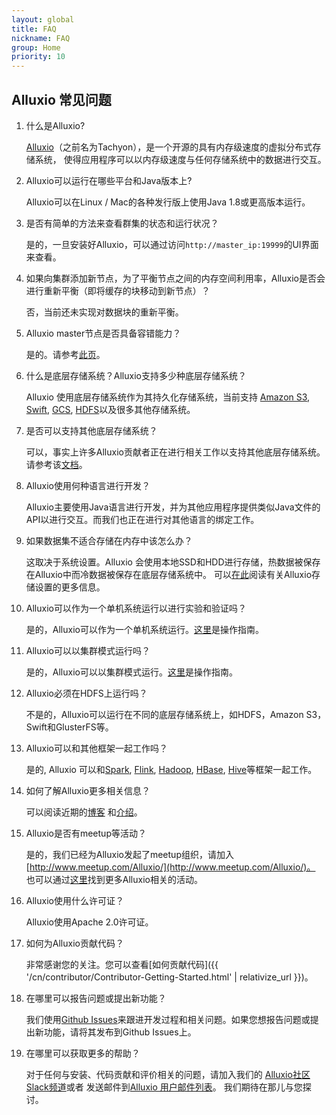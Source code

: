 ```yaml
---
layout: global
title: FAQ
nickname: FAQ
group: Home
priority: 10
---
```


## Alluxio 常见问题

1. 什么是Alluxio?

   [Alluxio](http://www.alluxio.org/)（之前名为Tachyon），是一个开源的具有内存级速度的虚拟分布式存储系统，
   使得应用程序可以以内存级速度与任何存储系统中的数据进行交互。

2. Alluxio可以运行在哪些平台和Java版本上?

   Alluxio可以在Linux / Mac的各种发行版上使用Java 1.8或更高版本运行。

3. 是否有简单的方法来查看群集的状态和运行状况？

   是的，一旦安装好Alluxio，可以通过访问`http://master_ip:19999`的UI界面来查看。

4. 如果向集群添加新节点，为了平衡节点之间的内存空间利用率，Alluxio是否会进行重新平衡（即将缓存的块移动到新节点）？

   否，当前还未实现对数据块的重新平衡。

5. Alluxio master节点是否具备容错能力？

   是的。请参考[此页](Running-Alluxio-on-a-Cluster.html#running-alluxio-with-high-availability)。

6. 什么是底层存储系统？Alluxio支持多少种底层存储系统？

   Alluxio 使用底层存储系统作为其持久化存储系统，当前支持 [Amazon S3](Configuring-Alluxio-with-S3.html),
   [Swift](Configuring-Alluxio-with-Swift.html), [GCS](Configuring-Alluxio-with-GCS.html), [HDFS](Configuring-Alluxio-with-HDFS.html)以及很多其他存储系统。

7. 是否可以支持其他底层存储系统？

   可以，事实上许多Alluxio贡献者正在进行相关工作以支持其他底层存储系统。请参考该[文档](DevelopingUFSExtensions.html)。

8. Alluxio使用何种语言进行开发？

   Alluxio主要使用Java语言进行开发，并为其他应用程序提供类似Java文件的API以进行交互。而我们也正在进行对其他语言的绑定工作。

9. 如果数据集不适合存储在内存中该怎么办？

   这取决于系统设置。Alluxio 会使用本地SSD和HDD进行存储，热数据被保存在Alluxio中而冷数据被保存在底层存储系统中。
   可以[在此](Alluxio-Storage.html)阅读有关Alluxio存储设置的更多信息。

10. Alluxio可以作为一个单机系统运行以进行实验和验证吗？

    是的，Alluxio可以作为一个单机系统运行。[这里](Running-Alluxio-Locally.html)是操作指南。

11. Alluxio可以以集群模式运行吗？

    是的，Alluxio可以以集群模式运行。[这里](Running-Alluxio-on-a-Cluster.html)是操作指南。

12. Alluxio必须在HDFS上运行吗？

    不是的，Alluxio可以运行在不同的底层存储系统上，如HDFS，Amazon S3，Swift和GlusterFS等。

13. Alluxio可以和其他框架一起工作吗？

    是的, Alluxio 可以和[Spark](Running-Spark-on-Alluxio.html), [Flink](Running-Flink-on-Alluxio.html), [Hadoop](Running-Hadoop-MapReduce-on-Alluxio.html),
      [HBase](Running-HBase-on-Alluxio.html), [Hive](Running-Hive-with-Alluxio.html)等框架一起工作。

14. 如何了解Alluxio更多相关信息？

    可以阅读近期的[博客](/resources/posts) 和[介绍](/resources/presentations)。

15. Alluxio是否有meetup等活动？

    是的，我们已经为Alluxio发起了meetup组织，请加入[http://www.meetup.com/Alluxio/](http://www.meetup.com/Alluxio/)。
    也可以通过[这里](/resources/events)找到更多Alluxio相关的活动。

16. Alluxio使用什么许可证？

    Alluxio使用Apache 2.0许可证。

17. 如何为Alluxio贡献代码？

    非常感谢您的关注。您可以查看[如何贡献代码]({{ '/cn/contributor/Contributor-Getting-Started.html' | relativize_url }})。

18. 在哪里可以报告问题或提出新功能？

    我们使用[Github Issues](https://github.com/Alluxio/alluxio/issues)来跟进开发过程和相关问题。如果您想报告问题或提出新功能，请将其发布到Github Issues上。

19. 在哪里可以获取更多的帮助？

    对于任何与安装、代码贡献和评价相关的问题，请加入我们的
    [Alluxio社区Slack频道](https://www.alluxio.org/slack)或者
    发送邮件到[Alluxio 用户邮件列表](https://groups.google.com/forum/?fromgroups#!forum/alluxio-users)。
    我们期待在那儿与您探讨。
